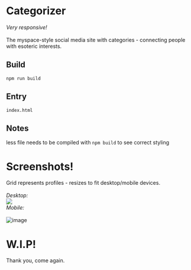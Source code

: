 # Categorizer
_Very responsive!_<br><br>
The myspace-style social media site with categories - connecting people with esoteric interests.

## Build

`npm run build`

## Entry
`index.html`

## Notes
less file needs to be compiled with `npm build` to see correct styling

# Screenshots!
Grid represents profiles - resizes to fit desktop/mobile devices.<br><br>
*Desktop:* <br>
<img src="https://i.ibb.co/vXXQCzf/Screen-Shot-2022-01-08-at-8-07-32-PM.png" border="0">
<br>
*Mobile:* <br><br>
<img src="https://i.ibb.co/qnbDS1M/image.png" alt="image" border="0">


# W.I.P!
Thank you, come again.
